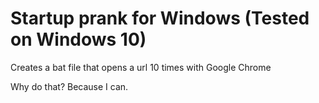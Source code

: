 # Startup prank for Windows (Tested on Windows 10)
Creates a bat file that opens a url 10 times with Google Chrome

Why do that? Because I can.
